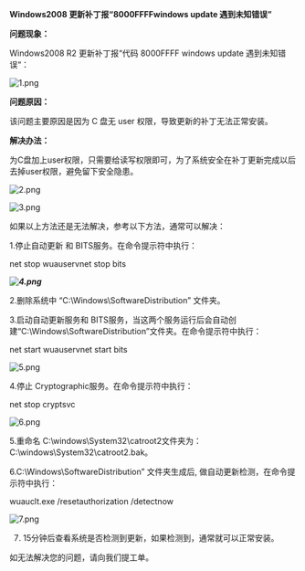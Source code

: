 **Windows2008 更新补丁报“8000FFFFwindows update 遇到未知错误”**

**问题现象：**

Windows2008 R2 更新补丁报“代码 8000FFFF windows update 遇到未知错误“：

![1.png](https://img1.jcloudcs.com/cms/a80d4e95-eb3e-4283-86e6-83a8eaf4134520170828140220.png)

**问题原因：**

该问题主要原因是因为 C 盘无 user 权限，导致更新的补丁无法正常安装。

**解决办法：**

为C盘加上user权限，只需要给读写权限即可，为了系统安全在补丁更新完成以后去掉user权限，避免留下安全隐患。

![2.png](https://img1.jcloudcs.com/cms/8b378173-73c6-4d95-b6f2-9c67d458150320170828143933.png)

![3.png](https://img1.jcloudcs.com/cms/daca6a51-5d95-48b4-af90-2d9cf006366220170828143952.png)

如果以上方法还是无法解决，参考以下方法，通常可以解决：

1.停止自动更新 和 BITS服务。在命令提示符中执行：

net stop wuauservnet stop bits

***![4.png](https://img1.jcloudcs.com/cms/b7824aae-723f-4733-bb63-9f4ea35a655d20170828144148.png)***

2.删除系统中 “C:\Windows\SoftwareDistribution” 文件夹。

3.启动自动更新服务和 BITS服务，当这两个服务运行后会自动创建“C:\Windows\SoftwareDistribution”文件夹。在命令提示符中执行：

net start wuauservnet start bits

![5.png](https://img1.jcloudcs.com/cms/2fe923c7-7896-4314-8047-02ffc5abd23620170828144844.png)

4.停止 Cryptographic服务。在命令提示符中执行：

net stop cryptsvc

![6.png](https://img1.jcloudcs.com/cms/c2694f95-0567-4ec5-a1b3-c639289ea10d20170828145211.png)

5.重命名 C:\windows\System32\catroot2文件夹为：C:\windows\System32\catroot2.bak。

6.C:\Windows\SoftwareDistribution” 文件夹生成后, 做自动更新检测，在命令提示符中执行：

wuauclt.exe /resetauthorization /detectnow

![7.png](https://img1.jcloudcs.com/cms/d5784266-4d80-48e6-b3ca-47f5b7c0ae1620170828145603.png)

7. 15分钟后查看系统是否检测到更新，如果检测到，通常就可以正常安装。

如无法解决您的问题，请向我们提工单。